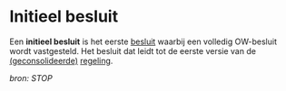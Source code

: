 # Initieel besluit

Een **initieel besluit** is het eerste [besluit](#begrip-besluit) waarbij een volledig
OW-besluit wordt vastgesteld. Het besluit dat leidt tot de eerste versie van de
[(geconsolideerde)](#begrip-consolideren) [regeling](#begrip-regeling).

*bron: STOP*
